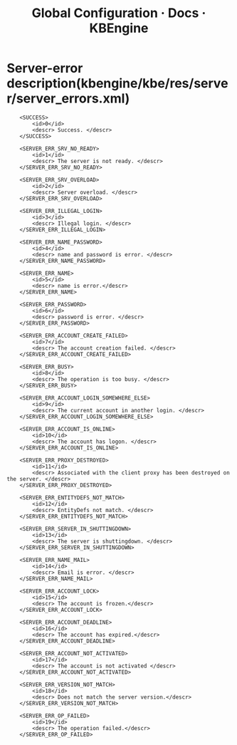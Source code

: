 ﻿---
layout: docs
title: Global Configuration · Docs · KBEngine
tab: docs
docsitem: configuration-servererrors
---

Server-error description(kbengine/kbe/res/server/server_errors.xml)
===================

		<SUCCESS>
			<id>0</id>
			<descr>	Success. </descr>
		</SUCCESS>
		
		<SERVER_ERR_SRV_NO_READY>
			<id>1</id>
			<descr>	The server is not ready. </descr>
		</SERVER_ERR_SRV_NO_READY>

		<SERVER_ERR_SRV_OVERLOAD>
			<id>2</id>
			<descr>	Server overload. </descr>
		</SERVER_ERR_SRV_OVERLOAD>
		
		<SERVER_ERR_ILLEGAL_LOGIN>
			<id>3</id>
			<descr>	Illegal login. </descr>
		</SERVER_ERR_ILLEGAL_LOGIN>
		
		<SERVER_ERR_NAME_PASSWORD>
			<id>4</id>
			<descr>	name and password is error. </descr>
		</SERVER_ERR_NAME_PASSWORD>
		
		<SERVER_ERR_NAME>
			<id>5</id>
			<descr>	name is error.</descr>
		</SERVER_ERR_NAME>
		
		<SERVER_ERR_PASSWORD>
			<id>6</id>
			<descr>	password is error. </descr>
		</SERVER_ERR_PASSWORD>
		
		<SERVER_ERR_ACCOUNT_CREATE_FAILED>
			<id>7</id>
			<descr>	The account creation failed. </descr>
		</SERVER_ERR_ACCOUNT_CREATE_FAILED>
		
		<SERVER_ERR_BUSY>
			<id>8</id>
			<descr>	The operation is too busy. </descr>
		</SERVER_ERR_BUSY>
		
		<SERVER_ERR_ACCOUNT_LOGIN_SOMEWHERE_ELSE>
			<id>9</id>
			<descr>	The current account in another login. </descr>
		</SERVER_ERR_ACCOUNT_LOGIN_SOMEWHERE_ELSE>
		
		<SERVER_ERR_ACCOUNT_IS_ONLINE>
			<id>10</id>
			<descr>	The account has logon. </descr>
		</SERVER_ERR_ACCOUNT_IS_ONLINE>

		<SERVER_ERR_PROXY_DESTROYED>
			<id>11</id>
			<descr>	Associated with the client proxy has been destroyed on the server. </descr>
		</SERVER_ERR_PROXY_DESTROYED>
		
		<SERVER_ERR_ENTITYDEFS_NOT_MATCH>
			<id>12</id>
			<descr>	EntityDefs not match. </descr>
		</SERVER_ERR_ENTITYDEFS_NOT_MATCH>
		
		<SERVER_ERR_SERVER_IN_SHUTTINGDOWN>
			<id>13</id>
			<descr>	The server is shuttingdown. </descr>
		</SERVER_ERR_SERVER_IN_SHUTTINGDOWN>
		
		<SERVER_ERR_NAME_MAIL>
			<id>14</id>
			<descr>	Email is error. </descr>
		</SERVER_ERR_NAME_MAIL>
		
		<SERVER_ERR_ACCOUNT_LOCK>
			<id>15</id>
			<descr>	The account is frozen.</descr>
		</SERVER_ERR_ACCOUNT_LOCK>
		
		<SERVER_ERR_ACCOUNT_DEADLINE>
			<id>16</id>
			<descr>	The account has expired.</descr>
		</SERVER_ERR_ACCOUNT_DEADLINE>
		
		<SERVER_ERR_ACCOUNT_NOT_ACTIVATED>
			<id>17</id>
			<descr>	The account is not activated </descr>
		</SERVER_ERR_ACCOUNT_NOT_ACTIVATED>
		
		<SERVER_ERR_VERSION_NOT_MATCH>
			<id>18</id>
			<descr>	Does not match the server version.</descr>
		</SERVER_ERR_VERSION_NOT_MATCH>
		
		<SERVER_ERR_OP_FAILED>
			<id>19</id>
			<descr>	The operation failed.</descr>
		</SERVER_ERR_OP_FAILED>

